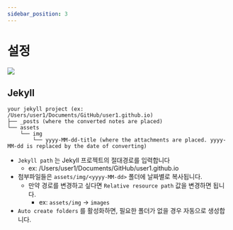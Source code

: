 ```yaml
---
sidebar_position: 3
---
```


# 설정

![](https://i.imgur.com/PGb8LU1.png)

## Jekyll

```text
your jekyll project (ex: /Users/user1/Documents/GitHub/user1.github.io)
├── _posts (where the converted notes are placed)
└── assets
    └── img
        └── yyyy-MM-dd-title (where the attachments are placed. yyyy-MM-dd is replaced by the date of converting)
```

- `Jekyll path` 는 Jekyll 프로젝트의 절대경로를 입력합니다
  - ex: /Users/user1/Documents/GitHub/user1.github.io
- 첨부파일들은 `assets/img/<yyyy-MM-dd>` 폴더에 날짜별로 복사됩니다.
  - 만약 경로를 변경하고 싶다면 `Relative resource path` 값을 변경하면 됩니다.
    - ex: `assets/img` -> `images`
- `Auto create folders` 를 활성화하면, 필요한 폴더가 없을 경우 자동으로 생성합니다.
